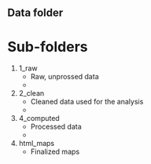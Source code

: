## Data folder

# Sub-folders

1) 1_raw
    - Raw, unprossed data
    - 
2) 2_clean
    - Cleaned data used for the analysis
    - 
3) 4_computed
    - Processed data
    - 
4) html_maps
    - Finalized maps
